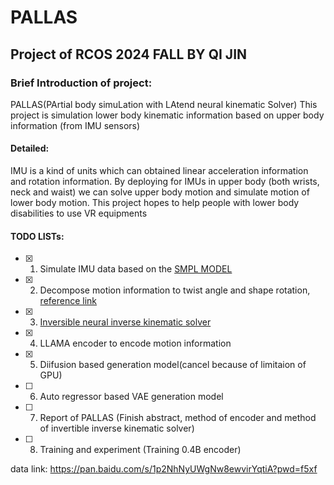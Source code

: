 # PALLAS
## Project of RCOS 2024 FALL BY QI JIN

### Brief Introduction of project:
PALLAS(PArtial body simuLation with LAtend neural kinematic Solver) This project is simulation lower body kinematic information based on upper body information (from IMU sensors)

#### Detailed:
IMU is a kind of units which can obtained linear acceleration information and rotation information. By deploying for IMUs in upper body (both wrists, neck and waist) we can solve upper body motion and simulate motion of lower body motion. This project hopes to help people with lower body disabilities to use VR equipments

#### TODO LISTs:
- [x] 1. Simulate IMU data based on the [SMPL MODEL](https://smpl.is.tue.mpg.de/)
- [x] 2. Decompose motion information to twist angle and shape rotation, [reference link](https://github.com/Jeff-sjtu/HybrIK?tab=readme-ov-file)
- [x] 3. [Inversible neural inverse kinematic solver](https://arxiv.org/abs/1605.08803)
- [x] 4. LLAMA encoder to encode motion information
- [x] 5. Diifusion based generation model(cancel because of limitaion of GPU)
- [ ] 6. Auto regressor based VAE generation model
- [ ] 7. Report of PALLAS (Finish abstract, method of encoder and method of invertible inverse kinematic solver)
- [ ] 8. Training and experiment (Training 0.4B encoder)

data link:  https://pan.baidu.com/s/1p2NhNyUWgNw8ewvirYqtiA?pwd=f5xf
